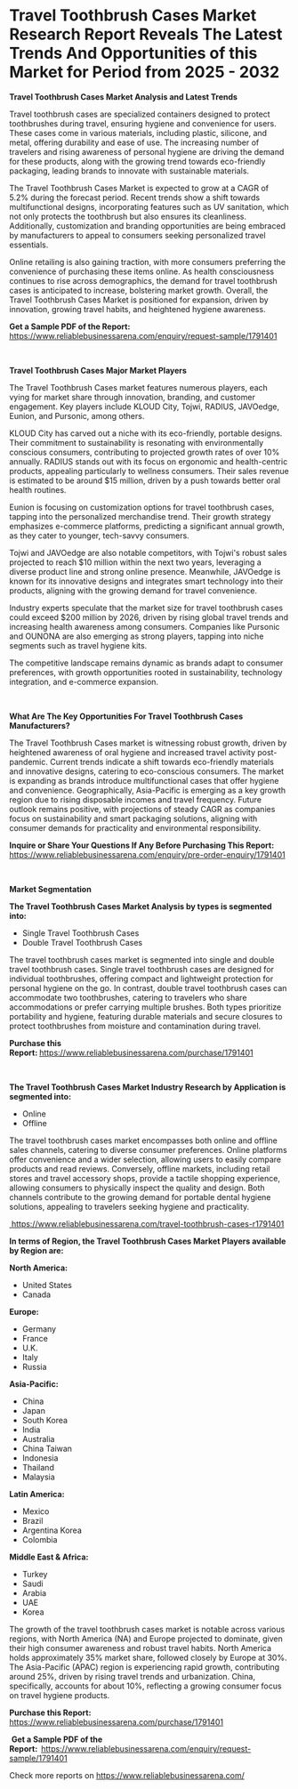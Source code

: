 <p><h1>Travel Toothbrush Cases Market Research Report Reveals The Latest Trends And Opportunities of this Market for Period from 2025 - 2032</h1></p><p><strong>Travel Toothbrush Cases Market Analysis and Latest Trends</strong></p>
<p><p>Travel toothbrush cases are specialized containers designed to protect toothbrushes during travel, ensuring hygiene and convenience for users. These cases come in various materials, including plastic, silicone, and metal, offering durability and ease of use. The increasing number of travelers and rising awareness of personal hygiene are driving the demand for these products, along with the growing trend towards eco-friendly packaging, leading brands to innovate with sustainable materials.</p><p>The Travel Toothbrush Cases Market is expected to grow at a CAGR of 5.2% during the forecast period. Recent trends show a shift towards multifunctional designs, incorporating features such as UV sanitation, which not only protects the toothbrush but also ensures its cleanliness. Additionally, customization and branding opportunities are being embraced by manufacturers to appeal to consumers seeking personalized travel essentials.</p><p>Online retailing is also gaining traction, with more consumers preferring the convenience of purchasing these items online. As health consciousness continues to rise across demographics, the demand for travel toothbrush cases is anticipated to increase, bolstering market growth. Overall, the Travel Toothbrush Cases Market is positioned for expansion, driven by innovation, growing travel habits, and heightened hygiene awareness.</p></p>
<p><strong>Get a Sample PDF of the Report:&nbsp;</strong> <a href="https://www.reliablebusinessarena.com/enquiry/request-sample/1791401?utm_campaign=3498&utm_medium=2&utm_source=Github&utm_content=ia&utm_term=04042025&utm_id=travel-toothbrush-cases">https://www.reliablebusinessarena.com/enquiry/request-sample/1791401</a></p>
<p>&nbsp;</p>
<p><strong>Travel Toothbrush Cases Major Market Players</strong></p>
<p><p>The Travel Toothbrush Cases market features numerous players, each vying for market share through innovation, branding, and customer engagement. Key players include KLOUD City, Tojwi, RADIUS, JAVOedge, Eunion, and Pursonic, among others.</p><p>KLOUD City has carved out a niche with its eco-friendly, portable designs. Their commitment to sustainability is resonating with environmentally conscious consumers, contributing to projected growth rates of over 10% annually. RADIUS stands out with its focus on ergonomic and health-centric products, appealing particularly to wellness consumers. Their sales revenue is estimated to be around $15 million, driven by a push towards better oral health routines.</p><p>Eunion is focusing on customization options for travel toothbrush cases, tapping into the personalized merchandise trend. Their growth strategy emphasizes e-commerce platforms, predicting a significant annual growth, as they cater to younger, tech-savvy consumers.</p><p>Tojwi and JAVOedge are also notable competitors, with Tojwi's robust sales projected to reach $10 million within the next two years, leveraging a diverse product line and strong online presence. Meanwhile, JAVOedge is known for its innovative designs and integrates smart technology into their products, aligning with the growing demand for travel convenience.</p><p>Industry experts speculate that the market size for travel toothbrush cases could exceed $200 million by 2026, driven by rising global travel trends and increasing health awareness among consumers. Companies like Pursonic and OUNONA are also emerging as strong players, tapping into niche segments such as travel hygiene kits.</p><p>The competitive landscape remains dynamic as brands adapt to consumer preferences, with growth opportunities rooted in sustainability, technology integration, and e-commerce expansion.</p></p>
<p>&nbsp;</p>
<p><strong>What Are The Key Opportunities For Travel Toothbrush Cases Manufacturers?</strong></p>
<p><p>The Travel Toothbrush Cases market is witnessing robust growth, driven by heightened awareness of oral hygiene and increased travel activity post-pandemic. Current trends indicate a shift towards eco-friendly materials and innovative designs, catering to eco-conscious consumers. The market is expanding as brands introduce multifunctional cases that offer hygiene and convenience. Geographically, Asia-Pacific is emerging as a key growth region due to rising disposable incomes and travel frequency. Future outlook remains positive, with projections of steady CAGR as companies focus on sustainability and smart packaging solutions, aligning with consumer demands for practicality and environmental responsibility.</p></p>
<p><strong>Inquire or Share Your Questions If Any Before Purchasing This Report:</strong> <a href="https://www.reliablebusinessarena.com/enquiry/pre-order-enquiry/1791401?utm_campaign=3498&utm_medium=2&utm_source=Github&utm_content=ia&utm_term=04042025&utm_id=travel-toothbrush-cases">https://www.reliablebusinessarena.com/enquiry/pre-order-enquiry/1791401</a></p>
<p>&nbsp;</p>
<p><strong>Market Segmentation</strong></p>
<p><strong>The Travel Toothbrush Cases Market Analysis by types is segmented into:</strong></p>
<p><ul><li>Single Travel Toothbrush Cases</li><li>Double Travel Toothbrush Cases</li></ul></p>
<p><p>The travel toothbrush cases market is segmented into single and double travel toothbrush cases. Single travel toothbrush cases are designed for individual toothbrushes, offering compact and lightweight protection for personal hygiene on the go. In contrast, double travel toothbrush cases can accommodate two toothbrushes, catering to travelers who share accommodations or prefer carrying multiple brushes. Both types prioritize portability and hygiene, featuring durable materials and secure closures to protect toothbrushes from moisture and contamination during travel.</p></p>
<p><strong>Purchase this Report:&nbsp;</strong><a href="https://www.reliablebusinessarena.com/purchase/1791401?utm_campaign=3498&utm_medium=2&utm_source=Github&utm_content=ia&utm_term=04042025&utm_id=travel-toothbrush-cases">https://www.reliablebusinessarena.com/purchase/1791401</a></p>
<p>&nbsp;</p>
<p><strong>The Travel Toothbrush Cases Market Industry Research by Application is segmented into:</strong></p>
<p><ul><li>Online</li><li>Offline</li></ul></p>
<p><p>The travel toothbrush cases market encompasses both online and offline sales channels, catering to diverse consumer preferences. Online platforms offer convenience and a wider selection, allowing users to easily compare products and read reviews. Conversely, offline markets, including retail stores and travel accessory shops, provide a tactile shopping experience, allowing consumers to physically inspect the quality and design. Both channels contribute to the growing demand for portable dental hygiene solutions, appealing to travelers seeking hygiene and practicality.</p></p>
<p><a href="https://www.reliablebusinessarena.com/travel-toothbrush-cases-r1791401?utm_campaign=3498&utm_medium=2&utm_source=Github&utm_content=ia&utm_term=04042025&utm_id=travel-toothbrush-cases">&nbsp;https://www.reliablebusinessarena.com/travel-toothbrush-cases-r1791401</a></p>
<p><strong>In terms of Region, the Travel Toothbrush Cases Market Players available by Region are:</strong></p>
<p>
    <p> <strong> North America: </strong>
        <ul>
            <li>United States</li>
            <li>Canada</li>
        </ul>
        </p> 
    <p> <strong> Europe: </strong>
        <ul>
            <li>Germany</li>
            <li>France</li>
            <li>U.K.</li>
            <li>Italy</li>
            <li>Russia</li>
        </ul>
        </p> 
    <p> <strong> Asia-Pacific: </strong>
        <ul>
            <li>China</li>
            <li>Japan</li>
            <li>South Korea</li>
            <li>India</li>
            <li>Australia</li>
            <li>China Taiwan</li>
            <li>Indonesia</li>
            <li>Thailand</li>
            <li>Malaysia</li>
        </ul>
        </p> 
    <p> <strong> Latin America: </strong>
        <ul>
            <li>Mexico</li>
            <li>Brazil</li>
            <li>Argentina Korea</li>
            <li>Colombia</li>
        </ul>
        </p> 
    <p> <strong> Middle East & Africa: </strong>
        <ul>
            <li>Turkey</li>
            <li>Saudi</li>
            <li>Arabia</li>
            <li>UAE</li>
            <li>Korea</li>
        </ul>
    </p>
    </p>
<p><p>The growth of the travel toothbrush cases market is notable across various regions, with North America (NA) and Europe projected to dominate, given their high consumer awareness and robust travel habits. North America holds approximately 35% market share, followed closely by Europe at 30%. The Asia-Pacific (APAC) region is experiencing rapid growth, contributing around 25%, driven by rising travel trends and urbanization. China, specifically, accounts for about 10%, reflecting a growing consumer focus on travel hygiene products.</p></p>
<p><strong>Purchase this Report: </strong><a href="https://www.reliablebusinessarena.com/purchase/1791401?utm_campaign=3498&utm_medium=2&utm_source=Github&utm_content=ia&utm_term=04042025&utm_id=travel-toothbrush-cases">https://www.reliablebusinessarena.com/purchase/1791401</a></p>
<p>&nbsp;<strong>Get a Sample PDF of the Report:&nbsp;&nbsp;</strong><a href="https://www.reliablebusinessarena.com/enquiry/request-sample/1791401?utm_campaign=3498&utm_medium=2&utm_source=Github&utm_content=ia&utm_term=04042025&utm_id=travel-toothbrush-cases">https://www.reliablebusinessarena.com/enquiry/request-sample/1791401</a></p>
<p><strong></strong></p>
<p>Check more reports on <a href="https://www.reliablebusinessarena.com/?utm_campaign=3498&utm_medium=2&utm_source=Github&utm_content=ia&utm_term=04042025&utm_id=travel-toothbrush-cases">https://www.reliablebusinessarena.com/</a></p>
